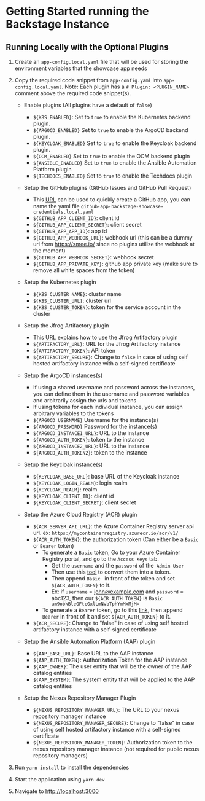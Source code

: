 # Getting Started running the Backstage Instance

## Running Locally with the Optional Plugins

1. Create an `app-config.local.yaml` file that will be used for storing the environment variables that the showcase app needs
2. Copy the required code snippet from `app-config.yaml` into `app-config.local.yaml`. Note: Each plugin has a `# Plugin: <PLUGIN_NAME>` comment above the required code snippet(s).

   - Enable plugins (All plugins have a default of `false`)

     - `${K8S_ENABLED}`: Set to `true` to enable the Kubernetes backend plugin.
     - `${ARGOCD_ENABLED}` Set to `true` to enable the ArgoCD backend plugin.
     - `${KEYCLOAK_ENABLED}` Set to `true` to enable the Keycloak backend plugin.
     - `${OCM_ENABLED}` Set to `true` to enable the OCM backend plugin
     - `${ANSIBLE_ENABLED}` Set to `true` to enable the Ansible Automation Platform plugin
     - `${TECHDOCS_ENABLED}` Set to `true` to enable the Techdocs plugin

   - Setup the GitHub plugins (GitHub Issues and GitHub Pull Request)

     - This [URL](https://backstage.io/docs/integrations/github/github-apps) can be used to quickly create a GitHub app, you can name the yaml file `github-app-backstage-showcase-credentials.local.yaml`
     - `${GITHUB_APP_CLIENT_ID}`: client id
     - `${GITHUB_APP_CLIENT_SECRET}`: client secret
     - `${GITHUB_APP_APP_ID}`: app id
     - `${GITHUB_APP_WEBHOOK_URL}`: webhook url (this can be a dummy url from https://smee.io/ since no plugins utilize the webhook at the moment)
     - `${GITHUB_APP_WEBHOOK_SECRET}`: webhook secret
     - `${GITHUB_APP_PRIVATE_KEY}`: github app private key (make sure to remove all white spaces from the token)

   - Setup the Kubernetes plugin

     - `${K8S_CLUSTER_NAME}`: cluster name
     - `${K8S_CLUSTER_URL}`: cluster url
     - `${K8S_CLUSTER_TOKEN}`: token for the service account in the cluster

   - Setup the Jfrog Artifactory plugin

     - This [URL](https://github.com/janus-idp/backstage-plugins/tree/main/plugins/jfrog-artifactory#getting-started) explains how to use the Jfrog Artifactory plugin
     - `${ARTIFACTORY_URL}`: URL for the Jfrog Artifactory instance
     - `${ARTIFACTORY_TOKEN}`: API token
     - `${ARTIFACTORY_SECURE}`: Change to `false` in case of using self hosted artifactory instance with a self-signed certificate

   - Setup the ArgoCD instances(s)

     - If using a shared username and password across the instances, you can define them in the username and password variables and arbitrarily assign the urls and tokens
     - If using tokens for each individual instance, you can assign arbitrary variables to the tokens
     - `${ARGOCD_USERNAME}` Username for the instance(s)
     - `${ARGOCD_PASSWORD}` Password for the instance(s)
     - `${ARGOCD_INSTANCE1_URL}`: URL to the instance
     - `${ARGOCD_AUTH_TOKEN}`: token to the instance
     - `${ARGOCD_INSTANCE2_URL}`: URL to the instance
     - `${ARGOCD_AUTH_TOKEN2}`: token to the instance

   - Setup the Keycloak instance(s)

     - `${KEYCLOAK_BASE_URL}`: base URL of the Keycloak instance
     - `${KEYCLOAK_LOGIN_REALM}`: login realm
     - `${KEYCLOAK_REALM}`: realm
     - `${KEYCLOAK_CLIENT_ID}`: client id
     - `${KEYCLOAK_CLIENT_SECRET}`: client secret

   - Setup the Azure Cloud Registry (ACR) plugin

     - `${ACR_SERVER_API_URL}`: the Azure Container Registry server api url. ex: `https://mycontainerregistry.azurecr.io/acr/v1/`
     - `${ACR_AUTH_TOKEN}`: the authorization token (Can either be a `Basic` or `Bearer` token)
       - To generate a `Basic` token, Go to your Azure Container Registry portal, and go to the `Access Keys` tab.
         - Get the `username` and the `password` of the` Admin User`
         - Then use this [tool](https://www.debugbear.com/basic-auth-header-generator) to convert them into a token.
         - Then append `Basic ` in front of the token and set `${ACR_AUTH_TOKEN}` to it.
         - Ex: if `username` = john@example.com and `password` = abc123, then our `${ACR_AUTH_TOKEN}` is `Basic am9obkBleGFtcGxlLmNvbTphYmMxMjM=`
       - To generate a `Bearer` token, go to this [link](https://learn.microsoft.com/en-us/azure/container-registry/container-registry-authentication?tabs=azure-cli), then append `Bearer` in front of it and set `${ACR_AUTH_TOKEN}` to it.
     - `${ACR_SECURE}`: Change to "false" in case of using self hosted artifactory instance with a self-signed certificate

   - Setup the Ansible Automation Platform (AAP) plugin

     - `${AAP_BASE_URL}`: Base URL to the AAP instance
     - `${AAP_AUTH_TOKEN}`: Authorization Token for the AAP instance
     - `${AAP_OWNER}`: The user entity that will be the owner of the AAP catalog entities
     - `${AAP_SYSTEM}`: The system entity that will be applied to the AAP catalog entities

   - Setup the Nexus Repository Manager Plugin
     - `${NEXUS_REPOSITORY_MANAGER_URL}`: The URL to your nexus repository manager instance
     - `${NEXUS_REPOSITORY_MANAGER_SECURE}`: Change to "false" in case of using self hosted artifactory instance with a self-signed certificate
     - `${NEXUS_REPOSITORY_MANAGER_TOKEN}`: Authorization token to the nexus repository manager instance (not required for public nexus repository managers)

3. Run `yarn install` to install the dependencies
4. Start the application using `yarn dev`
5. Navigate to <http://localhost:3000>
